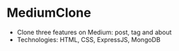 # MediumClone
- Clone three features on Medium: post, tag and about
- Technologies: HTML, CSS, ExpressJS, MongoDB
